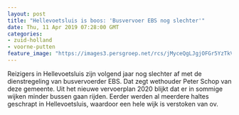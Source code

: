 ```yaml
---
layout: post
title: "Hellevoetsluis is boos: 'Busvervoer EBS nog slechter'"
date: Thu, 11 Apr 2019 07:28:00 GMT
categories: 
- zuid-holland 
- voorne-putten 
feature_image: "https://images3.persgroep.net/rcs/jMyceQgLJgjOFGr5YzTkVgXorjI/diocontent/133960102/_fitwidth/400/?appId=21791a8992982cd8da851550a453bd7f&quality=0.7"
---
```


Reizigers in Hellevoetsluis zijn volgend jaar nog slechter af met de dienstregeling van busvervoerder EBS. Dat zegt wethouder Peter Schop van deze gemeente. Uit het nieuwe vervoerplan 2020 blijkt dat er in sommige wijken minder bussen gaan rijden. Eerder werden al meerdere haltes geschrapt in Hellevoetsluis, waardoor een hele wijk is verstoken van ov.
